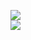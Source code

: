 [![](https://img.shields.io/badge/Made%20With-Github%20Spray-lightgrey.svg?style=for-the-badge&logo=github)](https://github.com/Annihil/github-spray#2737)  
[![](https://i.imgur.com/2DrTn0Z.gif)](https://github.com/Annihil/github-spray)
